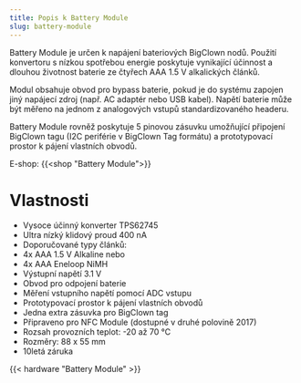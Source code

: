 ```yaml
---
title: Popis k Battery Module
slug: battery-module
---
```


Battery Module je určen k napájení bateriových BigClown nodů. Použití konvertoru s nízkou spotřebou energie poskytuje vynikající účinnost a dlouhou životnost baterie ze čtyřech AAA 1.5 V alkalických článků.

Modul obsahuje obvod pro bypass baterie, pokud je do systému zapojen jiný napájecí zdroj (např. AC adaptér nebo USB kabel). Napětí baterie může být měřeno na jednom z analogových vstupů standardizovaného headeru.

Battery Module rovněž poskytuje 5 pinovou zásuvku umožňující připojení BigClown tagu (I2C periférie v BigClown Tag formátu) a prototypovací prostor k pájení vlastních obvodů.

E-shop: {{<shop "Battery Module">}}

# Vlastnosti

  * Vysoce účinný konverter TPS62745
  * Ultra nízký klidový proud 400 nA
  * Doporučované typy článků:
  * 4x AAA 1.5 V Alkaline nebo
  * 4x AAA Eneloop NiMH
  * Výstupní napětí 3.1 V
  * Obvod pro odpojení baterie
  * Měření vstupního napětí pomocí ADC vstupu
  * Prototypovací prostor k pájení vlastních obvodů
  * Jedna extra zásuvka pro BigClown tag
  * Připraveno pro NFC Module (dostupné v druhé polovině 2017)
  * Rozsah provozních teplot: -20 až 70 °C
  * Rozměry: 88 x 55 mm
  * 10letá záruka

{{< hardware "Battery Module" >}}
